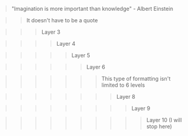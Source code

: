 > "Imagination is more important than knowledge" - Albert Einstein

> > It doesn't have to be a quote

> > > Layer 3

> > > > Layer 4

> > > > > Layer 5

> > > > > > Layer 6

> > > > > > > This type of formatting isn't limited to 6 levels

> > > > > > > > Layer 8

> > > > > > > > > Layer 9

> > > > > > > > > > Layer 10 (I will stop here)
